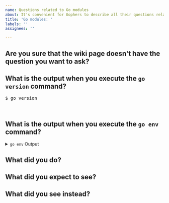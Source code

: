 ```yaml
---
name: Questions related to Go modules
about: It's convenient for Gophers to describe all their questions related to Go modules.
title: 'Go modules: '
labels: ''
assignees: ''

---
```


<!-- Please answer the following questions before submitting your issue. Thanks! -->

## Are you sure that the wiki page doesn't have the question you want to ask?

<!-- Wiki page URL: https://github.com/goproxy/goproxy.cn/wiki/Go-Modules-FAQ -->
<!-- Please fill in your answer in the blank line below this line. -->


## What is the output when you execute the `go version` command?

<pre>
$ go version
<!-- Please fill in your answer in the blank line below this line. -->

</pre>

## What is the output when you execute the `go env` command?

<details>
<summary><code>go env</code> Output</summary>
<br>
<pre>
$ go env
<!-- Please fill in your answer in the blank line below this line. -->

</pre>
</details>

## What did you do?

<!-- If possible, provide a recipe for reproducing the error. -->
<!-- Please fill in your answer in the blank line below this line. -->


## What did you expect to see?

<!-- Please fill in your answer in the blank line below this line. -->


## What did you see instead?

<!-- Please fill in your answer in the blank line below this line. -->

